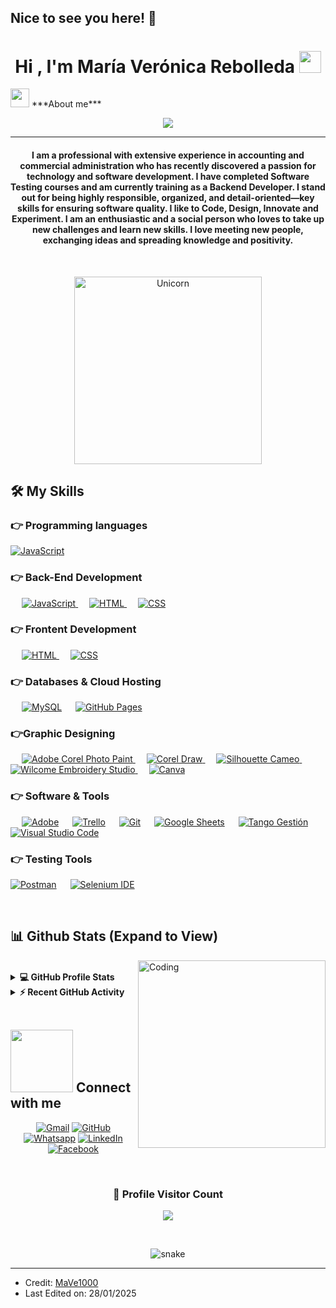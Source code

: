 ## Nice to see you here! 👋

<h1 align="center">Hi , I'm María Verónica Rebolleda <img src="https://media.giphy.com/media/hvRJCLFzcasrR4ia7z/giphy.gif" width="35"></h1>
<img src="https://media.giphy.com/media/ObNTw8Uzwy6KQ/giphy.gif" width="30px">&nbsp;***About me***
<p align="center">
  <a href="https://github.com/DenverCoder1/readme-typing-svg"><img src="https://readme-typing-svg.herokuapp.com?lines=Back-End+Student;Junior+Web+Developer+student;Expertised+Accounting+Administrative;|%20Tester%20|%20AI%20|%20Code%20Enthusiast;Junior+QA+Manual+Tester;Music+Lover+and+Singer;Always%20learning%20new%20things&center=true&width=500&height=50"></a>
</p>
<hr/>
<h4 align="center">I am a professional with extensive experience in accounting and commercial administration who has recently discovered a passion for technology and software development. I have completed Software Testing courses and am currently training as a Backend Developer.
I stand out for being highly responsible, organized, and detail-oriented—key skills for ensuring software quality. I like to Code, Design, Innovate and Experiment. I am an enthusiastic and a social person who loves to take up new challenges and learn new skills. I love meeting new people, exchanging ideas and spreading knowledge and positivity.</h4>
<br>
<p align="center"> <img src=" /> </p>
<img align="right" width=300px alt="Unicorn" src="https://c.tenor.com/GN73MKBawZYAAAAi/busy-cute.gif" />

## 🛠️ My Skills

### 👉 Programming languages

  <a href="https://developer.mozilla.org/en-US/docs/Web/JavaScript" target="_blank"> 
     <img alt="JavaScript" src="https://img.shields.io/badge/JavaScript%20-%23F7DF1E.svg?logo=javascript&logoColor=black">
   </a>
 
</p>

### 👉 Back-End Development
<p align="left"> 
  &emsp; 
  <a href="https://developer.mozilla.org/en-US/docs/Web/JavaScript" target="_blank"> 
     <img alt="JavaScript" src="https://img.shields.io/badge/JavaScript%20-%23F7DF1E.svg?logo=javascript&logoColor=black">
   </a>
  &emsp;
  <a href="https://www.w3.org/html/" target="_blank"> 
   <img alt="HTML" src="https://img.shields.io/badge/HTML5%20-%23E34F26.svg?logo=html5&logoColor=white">
  </a>   
  &emsp;
  <a href="https://www.w3schools.com/css/" target="_blank">
    <img alt="CSS" src="https://img.shields.io/badge/CSS%20-%231572B6.svg?logo=css3&logoColor=white">
  </a> 

  </a>
</p>

### 👉 Frontent Development
<p align="left"> 
  &emsp; 
  <a href="https://www.w3.org/html/" target="_blank"> 
   <img alt="HTML" src="https://img.shields.io/badge/HTML5%20-%23E34F26.svg?logo=html5&logoColor=white">
  </a>   
  &emsp;
  <a href="https://www.w3schools.com/css/" target="_blank">
    <img alt="CSS" src="https://img.shields.io/badge/CSS%20-%231572B6.svg?logo=css3&logoColor=white">
  </a> 
  </p>

### 👉 Databases & Cloud Hosting
<p align="left">
  &emsp;
    <a href="https://www.mysql.com/"><img alt="MySQL" src="https://img.shields.io/badge/MySQL-%2300f.svg?style=flat&llogo=mysql&logoColor=white"></a>
  &emsp;
        <a href="https://www.github.com"><img alt="GitHub Pages" src="https://img.shields.io/badge/GitHub%20Pages-%23327FC7.svg?style=flat&llogo=github&logoColor=white"></a>
  
 </p>
  
### 👉Graphic Designing
<p align="left">
  &emsp;
  	  
   <a href="https://www.adobe.com/in/products/ilustrator.html" target="_blank"> 
    <img alt="Adobe Corel Photo Paint" src="https://img.shields.io/badge/Adobe Corel Photo Paint-%23FF9A00.svg?style=flat&logo=adobephotocorelpaint&logoColor=white"/>
  </a> 
  &emsp;
  <a href="https://www.adobe.com/in/products/indesign.html" target="_blank"> 
    <img alt="Corel Draw" src="https://img.shields.io/badge/Corel Draw-%e749a0.svg?style=flat&logo=coreldraw&logoColor=white"/> 
  </a> 
    &emsp;
  <a href="https://www.adobe.com/in/products/photoshop-lightroom.html" target="_blank"> 
    <img alt="Silhouette Cameo" src="https://img.shields.io/badge/Silhouette Cameo-%2300C4CC.svg?style=flat&logo=adobelightroom&logoColor=white"/>
  </a>
   &emsp;
  <a href="https://www.wilcomeembroiderystudio.com/in/products/products.html" target="_blank"> 
   <img alt="Wilcome Embroidery Studio" src="https://img.shields.io/badge/Wilcome Embroidery Studio-%23FF0000.svg?style=flat&logo=wilcomeembroiderystudio&logoColor=white"/>
  </a>
    &emsp;
  <a href="#">
  	<img alt="Canva" src="https://img.shields.io/badge/Canva-%2300C4CC.svg?style=flat&logo=Canva&logoColor=white"/>
  </a>
 </p>

 ### 👉 Software & Tools
 
<p>
  &emsp;
    <a href="#"><img alt="Adobe" src="https://img.shields.io/badge/Adobe%20-%23FF0000.svg?logo=adobe&logoColor=white"></a>
   &emsp;
	<a href="#"><img alt="Trello" src="https://img.shields.io/badge/Trello%20-0078d7.svg?logo=Trello&logoColor=white"></a>
	&emsp;
    <a href="#"><img alt="Git" src="https://img.shields.io/badge/Git%20-%23F05033.svg?logo=git&logoColor=white"></a>
  &emsp;
    <a href="#"><img alt="Google Sheets" src="https://img.shields.io/badge/Google%20Sheets%20-%2334A853.svg?logo=google%20sheets&logoColor=white"></a>
	 &emsp;
    <a href="https://www.TangoGestion.com/"><img alt="Tango Gestión" src="https://img.shields.io/badge/Tango Gestión-%2300f.svg?style=flat&llogo=mysql&logoColor=white"></a>
  &emsp;
    <a href="#"><img alt="Visual Studio Code" src="https://img.shields.io/badge/Visual%20Studio%20Code-0078d7.svg?logo=visual-studio-code&logoColor=white"></a>
  
</p>

 ### 👉 Testing Tools
 
<p>
	 <a href="#"><img alt="Postman" src="https://img.shields.io/badge/Postman%20-%23FF9A00.svg?logo=Postman&logoColor=white"></a>
  &emsp;
    <a href="#"><img alt="Selenium IDE" src="https://img.shields.io/badge/Selenium IDE%20-%2300C4CC.svg?logo=Selenium IDE&logoColor=white"></a>
  
</p>

<br/>

## 📊 Github Stats (Expand to View) 

<img align="right" alt="Coding" width="300" src="https://cdn.dribbble.com/users/1277312/screenshots/14733298/media/39b1045e593737587dd60e42c8422d1f.gif" >
<br>

<details> 
  <summary><b>💻 GitHub Profile Stats</b></summary>
  <br/>
  <p align="center">
    <a href="https://github.com/anuraghazra/github-readme-stats"><img alt="MaVe´s Github Stats" src="https://github-readme-stats.vercel.app/api?username=MaVe1000&show_icons=true&count_private=true&theme=algolia" height="192px"/></a>
<br/>
  &nbsp;
	  <img src="https://github-readme-stats.vercel.app/api/top-langs?username=MaVe1000&show_icons=true&locale=en&layout=compact&theme=algolia" alt="MaVe1000" height="192px"/>
  <br/>
  <b>Note:</b> Top languages is only a metric of the languages my public code consists of and doesn't reflect experience or skill level.
  </p>
</details>


<details>
  <summary><b>⚡ Recent GitHub Activity</b></summary>
  <br/>
   <a href="https://github.com/MaVe1000"><img alt="MaVe1000´s Activity Graph" src="https://activity-graph.herokuapp.com/graph?username=MaVe1000&custom_title=Maria%20Veronica%20Rebolleda's%20Contribution%20Graph&theme=react-dark" /></a>
  <br/>

</details>

<br/>

## <picture> <img src="https://github.com/7oSkaaa/7oSkaaa/blob/main/Images/Connect-with-me.gif?raw=true" width="100px"> </picture> Connect with me
<p align="center">
	<a href="mailto:rebolledaver@gmail.com"><img img src="https://img.shields.io/badge/gmail-%23EA4335.svg?style=plastic&logo=gmail&logoColor=white" alt="Gmail"/></a>
	<a href="https://github.com/MaVe1000"><img src="https://img.shields.io/badge/github-%23181717.svg?style=plastic&logo=github&logoColor=white" alt="GitHub"/></a>
	<a href="https://wa.me/+5492974126698"><img src="https://img.shields.io/badge/whatsapp-%2325D366.svg?style=plastic&logo=whatsapp&logoColor=white" alt="Whatsapp"/></a>
	<a href="https://www.linkedin.com/in/m-ver%C3%B3nica-rebolleda-a341a331?utm_source=share&utm_campaign=share_via&utm_content=profile&utm_medium=android_app/"><img src="https://img.shields.io/badge/linkedin-%230A66C2.svg?style=plastic&logo=linkedin&logoColor=white" alt="LinkedIn"/></a>
	<a href="https://www.facebook.com/Veiro30"><img src="https://img.shields.io/badge/facebook-%231877F2.svg?style=plastic&logo=facebook&logoColor=white" alt="Facebook"/></a>
	
</p>
<br>
  
<div align=center>
  <h3><b>📍 Profile Visitor Count</b></h3>
</div>
    
<!-- retro visitor counter -->  
<p align="center" >   
  <img src="https://profile-counter.glitch.me/MaVe1000/count.svg" />  
</p>
   
  
  
  
  
  
  
  
 
  
  
  
  <br>
  <p align="center">
  <img src="https://github.com/MaVe1000/MaVe1000/raw/output/github-contribution-grid-snake.svg" alt="snake"></center>
</p>




</p>

<hr/>

* Credit: [MaVe1000](https://github.com/MaVe1000)
* Last Edited on: 28/01/2025
<!--
**MaVe1000/MaVe1000** is a ✨ _special_ ✨ repository because its `README.md` (this file) appears on your GitHub profile.
 &emsp;
  <a href="https://www.java.com" target="_blank"> 
    <img alt="Java" src="https://img.shields.io/badge/Java-%23007396.svg?logo=java&logoColor=white">
  </a>
  &emsp;
   <a href="https://www.python.org" target="_blank">
    <img alt="Python" src="https://img.shields.io/badge/Python%20-%2314354C.svg?logo=python&logoColor=white">
  </a>
  &emsp;
  <a href="https://www.php.net/">
    <img alt="PHP" src="https://img.shields.io/badge/PHP-%23777BB4.svg?logo=php&logoColor=white"/>
  </a>
